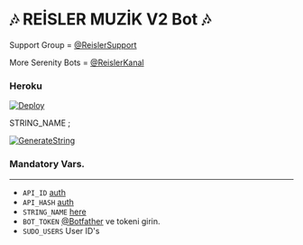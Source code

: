 <h1 align="centre">🎶 REİSLER MUZİK V2 Bot 🎶</h1>

Support Group = [@ReislerSupport](https://t.me/ReislerSupport)

More Serenity Bots = [@ReislerKanal](https://t.me/ReislerKanal)

<h3 align="centre"> Heroku </h4>

[![Deploy](https://www.herokucdn.com/deploy/button.svg)](https://heroku.com/deploy?template=https://github.com/ReislerSupport/ahmetbaba)

STRING_NAME ;

[![GenerateString](https://img.shields.io/badge/repl.it-generateString-yellowgreen)](https://replit.com/@AdizKaptan/getStringName)

### Mandatory Vars. 
----------------------------------
   - `API_ID` [auth](https://my.telegram.org/auth)
   - `API_HASH` [auth](https://my.telegram.org/auth)
   - `STRING_NAME` [here](https://repl.it/@subinps/getStringName)
   - `BOT_TOKEN`  [@Botfather](https://t.me/botfather) ve tokeni girin. 
   - `SUDO_USERS` User ID's
